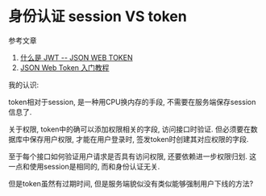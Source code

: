 # 身份认证 session VS token

参考文章

1. [什么是 JWT -- JSON WEB TOKEN](https://www.jianshu.com/p/576dbf44b2ae)
2. [JSON Web Token 入门教程](http://www.ruanyifeng.com/blog/2018/07/json_web_token-tutorial.html)

我的认识: 

token相对于session, 是一种用CPU换内存的手段, 不需要在服务端保存session信息了.

关于权限, token中的确可以添加权限相关的字段, 访问接口时验证. 但必须要在数据库中保存用户权限, 才能在用户登录时, 签发token时创建其对应权限的字段.

至于每个接口如何验证用户请求是否具有访问权限, 还要依赖进一步权限归划. 这一点和使用session是相同的, 而和身份认证无关.

但是token虽然有过期时间, 但是服务端貌似没有类似能够强制用户下线的方法?

